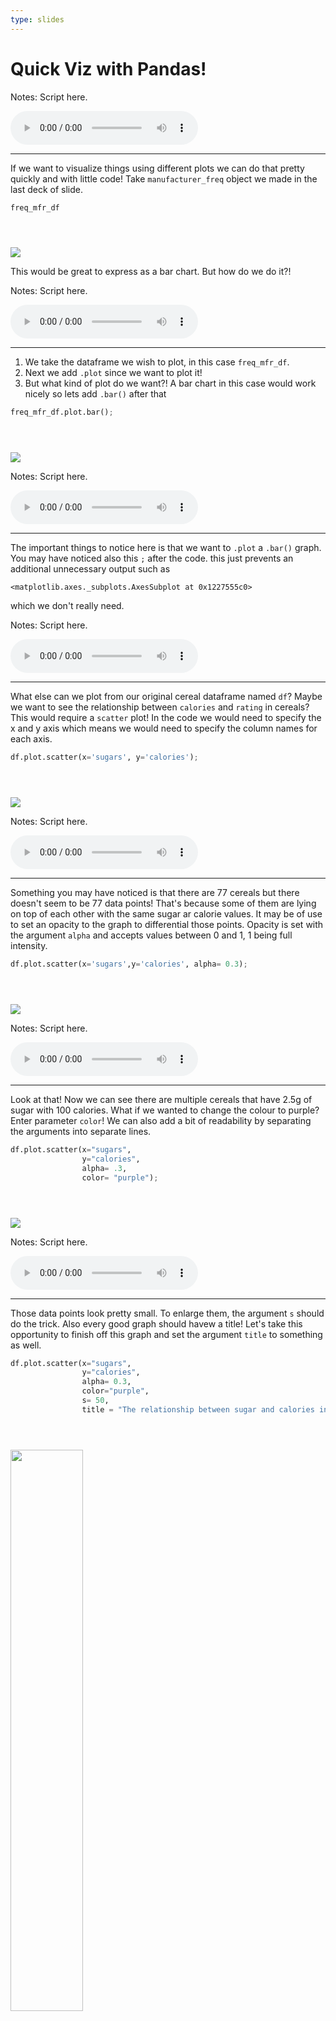 ```yaml
---
type: slides
---
```


# Quick Viz with Pandas!


Notes: Script here.
<html>
<audio controls >
  <source src="placeholder_audio.mp3" />
</audio></html>

---

If we want to visualize things using different plots we can do that pretty quickly and with little code! Take `manufacturer_freq` object we made in the last deck of slide.

```python
freq_mfr_df
```

```out
       
          
```

<img src='module1/renamed.png'>



 This would be great to express as a bar chart. But how do we do it?! 


Notes: Script here.
<html>
<audio controls >
  <source src="placeholder_audio.mp3" />
</audio></html>

---
1. We take the dataframe we wish to plot, in this case `freq_mfr_df`.    
2. Next we add `.plot` since we want to plot it!   
3. But what kind of plot do we want?! A bar chart in this case would work nicely so lets add `.bar()` after that 

```python
freq_mfr_df.plot.bar();
```

```out
      
         
```

<img src='module1/bar.png'>



Notes: Script here.
<html>
<audio controls >
  <source src="placeholder_audio.mp3" />
</audio></html>

---

The important things to notice here is that we want to `.plot` a `.bar()` graph. 
You may have noticed also this `;` after the code. this just prevents an additional unnecessary output such as 

```
<matplotlib.axes._subplots.AxesSubplot at 0x1227555c0>
```
which we don't really need. 

Notes: Script here.
<html>
<audio controls >
  <source src="placeholder_audio.mp3" />
</audio></html>

---

What else can we plot from our original cereal dataframe named `df`? Maybe we want to see the relationship between `calories` and `rating` in cereals?    
This would require a `scatter` plot! 
In the code we would need to specify the x and y axis which means we would need to specify the column names for each axis.  

```python
df.plot.scatter(x='sugars', y='calories');
```

```out
       
          
```

<img src='module1/scatter_og.png'>

Notes: Script here.
<html>
<audio controls >
  <source src="placeholder_audio.mp3" />
</audio></html>

---

Something you may have noticed is that there are 77 cereals but there doesn't seem to be 77 data points! That's because some of them are lying on top of each other with the same sugar ar calorie values. It may be of use to set an opacity to the graph to differential those points. Opacity is set with the argument `alpha` and accepts values between 0 and 1, 1 being full intensity.  

```python
df.plot.scatter(x='sugars',y='calories', alpha= 0.3);
```

```out
       
          
```

<img src='module1/scatter_alpha.png'>

Notes: Script here.
<html>
<audio controls >
  <source src="placeholder_audio.mp3" />
</audio></html>

---

Look at that! Now we can see there are multiple cereals that have 2.5g of sugar with 100 calories. 
What if we wanted to change the colour to purple? Enter parameter `color`! We can also add a bit of readability by separating the arguments into separate lines. 

```python
df.plot.scatter(x="sugars", 
                y="calories", 
                alpha= .3, 
                color= "purple");
```

```out
       
          
```

<img src='module1/scatter_s.png'>

Notes: Script here.
<html>
<audio controls >
  <source src="placeholder_audio.mp3" />
</audio></html>

---

Those data points look pretty small. To enlarge them, the argument `s` should do the trick. Also every good graph should havew a title! Let's take this opportunity to finish off this graph and set the argument `title` to something as well. 

```python
df.plot.scatter(x="sugars",
                y="calories",
                alpha= 0.3, 
                color="purple",
                s= 50, 
                title = "The relationship between sugar and calories in cereals");
```

```out
       
          
```

<img src='module1/scatter_title.png' width="48%">

Notes: Script here.
<html>
<audio controls >
  <source src="placeholder_audio.mp3" />
</audio></html>

---

# let’s apply what we learned!

Notes: Script here
<html>
<audio controls >
  <source src="placeholder_audio.mp3" />
</audio></html>

